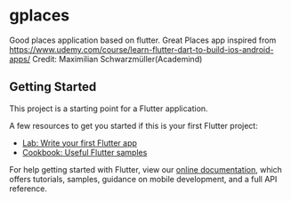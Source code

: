 # gplaces

Good places application based on flutter. 
Great Places app inspired from https://www.udemy.com/course/learn-flutter-dart-to-build-ios-android-apps/ 
Credit: Maximilian Schwarzmüller(Academind)

## Getting Started

This project is a starting point for a Flutter application.

A few resources to get you started if this is your first Flutter project:

- [Lab: Write your first Flutter app](https://flutter.dev/docs/get-started/codelab)
- [Cookbook: Useful Flutter samples](https://flutter.dev/docs/cookbook)

For help getting started with Flutter, view our
[online documentation](https://flutter.dev/docs), which offers tutorials,
samples, guidance on mobile development, and a full API reference.
